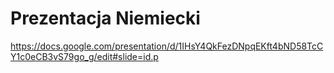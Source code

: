# Prezentacja Niemiecki
https://docs.google.com/presentation/d/1IHsY4QkFezDNpqEKft4bND58TcCY1c0eCB3vS79go_g/edit#slide=id.p